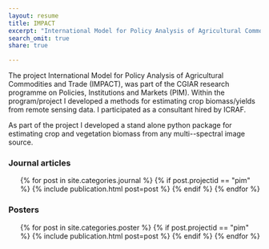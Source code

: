 ```yaml
---
layout: resume
title: IMPACT
excerpt: "International Model for Policy Analysis of Agricultural Commodities and Trade"
search_omit: true
share: true

---
```


The project International Model for Policy Analysis of Agricultural Commodities and Trade (IMPACT), was part of the CGIAR research programme on Policies, Institutions and Markets (PIM). Within the program/project I developed a methods for estimating crop biomass/yields from remote sensing data. I participated as a consultant hired by ICRAF.

As part of the project I developed a stand alone python package for estimating crop and vegetation biomass from any multi--spectral image source.


### Journal articles

<ul class="post-list">
{% for post in site.categories.journal %}
  {% if post.projectid == "pim" %}
    {% include publication.html post=post %}
  {% endif %}
{% endfor %}  
</ul>

### Posters

<ul class="post-list">
{% for post in site.categories.poster %}
  {% if post.projectid == "pim" %}
    {% include publication.html post=post %}
  {% endif %}
{% endfor %}  
</ul>
